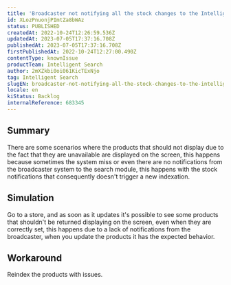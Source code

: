 ```yaml
---
title: 'Broadcaster not notifying all the stock changes to the Intelligent Search module'
id: XLozPnuonjPImtZa8bWAz
status: PUBLISHED
createdAt: 2022-10-24T12:26:59.536Z
updatedAt: 2023-07-05T17:37:16.708Z
publishedAt: 2023-07-05T17:37:16.708Z
firstPublishedAt: 2022-10-24T12:27:00.490Z
contentType: knownIssue
productTeam: Intelligent Search
author: 2mXZkbi0oi061KicTExNjo
tag: Intelligent Search
slugEN: broadcaster-not-notifying-all-the-stock-changes-to-the-intelligent-search-module
locale: en
kiStatus: Backlog
internalReference: 683345
---
```


## Summary



There are some scenarios where the products that should not display due to the fact that they are unavailable are displayed on the screen, this happens because sometimes the system miss or even there are no notifications from the broadcaster system to the search module, this happens with the stock notifications that consequently doesn't trigger a new indexation.


##

## Simulation



Go to a store, and as soon as it updates it's possible to see some products that shouldn't be returned displaying on the screen, even when they are correctly set, this happens due to a lack of notifications from the broadcaster, when you update the products it has the expected behavior.


##

## Workaround



Reindex the products with issues.

